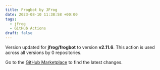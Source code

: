 ```yaml
---
title: Frogbot by JFrog
date: 2023-08-10 11:38:58 +00:00
tags:
  - jfrog
  - GitHub Actions
draft: false
---
```



Version updated for **jfrog/frogbot** to version **v2.11.6**.
This action is used across all versions by 0 repositories.

Go to the [GitHub Marketplace](https://github.com/marketplace/actions/frogbot-by-jfrog) to find the latest changes.
